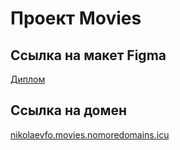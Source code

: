 # Проект Movies

## Ссылка на макет Figma

[Диплом](https://www.figma.com/file/dqAFVglKzWn9GL6Q4DqHiU/Diploma-Copy?node-id=891%3A3857)

## Ссылка на домен

[nikolaevfo.movies.nomoredomains.icu](nikolaevfo.movies.nomoredomains.icu)
